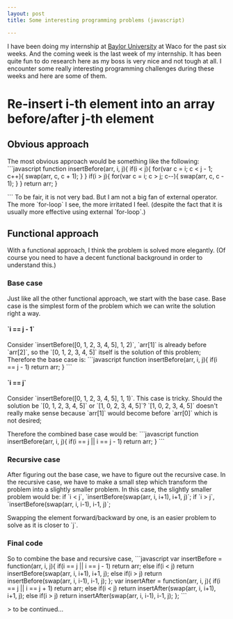 ```yaml
---
layout: post
title: Some interesting programming problems (javascript)

---
```

I have been doing my internship at [Baylor University](http://www.baylor.edu/) at Waco for the past six weeks. And the coming week is the last week of my internship. It has been quite fun to do research here as my boss is very nice and not tough at all. I encounter some really interesting programming challenges during these weeks and here are some of them.

# Re-insert i-th element into an array before/after j-th element
## Obvious approach
The most obvious approach would be something like the following:
&#x60;&#x60;&#x60;javascript
function insertBefore(arr, i, j){
  if(i &lt; j){
    for(var c &#x3D; i; c &lt; j - 1; c++){
      swap(arr, c, c + 1);
    }
  }
  if(i &gt; j){
    for(var c &#x3D; i; c &gt; j; c--){
      swap(arr, c, c - 1);
    }
  }
  return arr;
}

&#x60;&#x60;&#x60;
To be fair, it is not very bad. But I am not a big fan of external operator. The more &#x60;for-loop&#x60; I see, the more irritated I feel. (despite the fact that it is usually more effective using external &#x60;for-loop&#x60;.)

## Functional approach
With a functional approach, I think the problem is solved more elegantly. (Of course you need to have a decent functional background in order to understand this.)

### Base case
Just like all the other functional approach, we start with the base case. Base case is the simplest form of the problem which we can write the solution right a way.

#### &#x60;i &#x3D;&#x3D; j - 1&#x60;
Consider &#x60;insertBefore([0, 1, 2, 3, 4, 5], 1, 2)&#x60;, &#x60;arr[1]&#x60; is already before &#x60;arr[2]&#x60;, so the &#x60;[0, 1, 2, 3, 4, 5]&#x60; itself is the solution of this problem; Therefore the base case is:
&#x60;&#x60;&#x60;javascript
function insertBefore(arr, i, j){
	if(i &#x3D;&#x3D; j - 1) return arr;
}
&#x60;&#x60;&#x60;

#### &#x60;i &#x3D;&#x3D; j&#x60;
Consider &#x60;insertBefore([0, 1, 2, 3, 4, 5], 1, 1)&#x60;. This case is tricky. Should the solution be &#x60;[0, 1, 2, 3, 4, 5]&#x60; or &#x60;[1, 0, 2, 3, 4, 5]&#x60;? &#x60;[1, 0, 2, 3, 4, 5]&#x60; doesn&#x27;t really make sense because &#x60;arr[1]&#x60; would become before &#x60;arr[0]&#x60; which is not desired; 

Therefore the combined base case would be:
&#x60;&#x60;&#x60;javascript
function insertBefore(arr, i, j){
	if(i &#x3D;&#x3D; j || i &#x3D;&#x3D; j - 1) return arr;
}
&#x60;&#x60;&#x60;

### Recursive case
After figuring out the base case, we have to figure out the recursive case. In the recursive case, we have to make a small step which transform the problem into a slightly smaller problem. In this case, the slightly smaller problem would be:
if &#x60;i &lt; j&#x60;, &#x60;insertBefore(swap(arr, i, i+1), i+1, j)&#x60;;
if &#x60;i &gt; j&#x60;, &#x60;insertBefore(swap(arr, i, i-1), i-1, j)&#x60;;

Swapping the element forward/backward by one, is an easier problem to solve as it is closer to &#x60;j&#x60;. 

### Final code
So to combine the base and recursive case, 
&#x60;&#x60;&#x60;javascript
var insertBefore &#x3D; function(arr, i, j){
  if(i &#x3D;&#x3D; j || i &#x3D;&#x3D; j - 1) return arr;
  else if(i &lt; j) return insertBefore(swap(arr, i, i+1), i+1, j);
  else if(i &gt; j) return insertBefore(swap(arr, i, i-1), i-1, j);
};
var insertAfter &#x3D; function(arr, i, j){
  if(i &#x3D;&#x3D; j || i &#x3D;&#x3D; j + 1) return arr;
  else if(i &lt; j) return insertAfter(swap(arr, i, i+1), i+1, j);
  else if(i &gt; j) return insertAfter(swap(arr, i, i-1), i-1, j);
};
&#x60;&#x60;&#x60;

&gt; to be continued...


